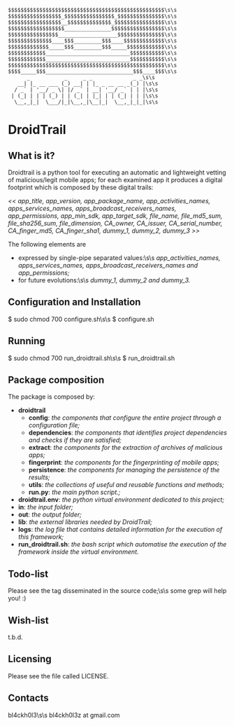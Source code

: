     $$$$$$$$$$$$$$$$$$$$$$$$$$$$$$$$$$$$$$$$$$$$$$$$$$\s\s
    $$$$$$$$$$$$$$$$$_$$$$$$$$$$$$$$$$_$$$$$$$$$$$$$$$\s\s
    $$$$$$$$$$$$$$$$$__$$$$$$$$$$$$$$_$$$$$$$$$$$$$$$$\s\s
    $$$$$$$$$$$$$$$$$$_______________$$$$$$$$$$$$$$$$$\s\s
    $$$$$$$$$$$$$$$$___________________$$$$$$$$$$$$$$$\s\s
    $$$$$$$$$$$$$$____$$$_________$$$____$$$$$$$$$$$$$\s\s
    $$$$$$$$$$$$$_____$$$_________$$$_____$$$$$$$$$$$$\s\s
    $$$$$$$$$$$$___________________________$$$$$$$$$$$\s\s
    $$$$$$$$$$$$___________________________$$$$$$$$$$$\s\s
    $$$$$$$$$$$$$$$$$$$$$$$$$$$$$$$$$$$$$$$$$$$$$$$$$$\s\s
    $$$$_____$$$____________________________$$$____$$$\s\s
          _           _     _ _             _ _\s\s
       __| |_ __ ___ (_) __| | |_ _ __ __ _(_) |\s\s
      / _` | '__/ _ \| |/ _` | __| '__/ _` | | |\s\s
     | (_| | | | (_) | | (_| | |_| | | (_| | | |\s\s
      \__,_|_|  \___/|_|\__,_|\__|_|  \__,_|_|_|\s\s


# DroidTrail

## What is it?

Droidtrail is a python tool for executing an automatic and lightweight
vetting of malicious/legit mobile apps; for each examined app it
produces a digital footprint which is composed by these digital trails:

  *<< app_title, app_version, app_package_name, app_activities_names,
     apps_services_names, apps_broadcast_receivers_names,
     app_permissions, app_min_sdk, app_target_sdk, file_name, 
     file_md5_sum, file_sha256_sum, file_dimension, CA_owner, 
     CA_issuer, CA_serial_number, CA_finger_md5, CA_finger_sha1, 
     dummy_1, dummy_2, dummy_3 >>*

The following elements are
  - expressed by single-pipe separated values:\s\s
      *app_activities_names, apps_services_names,
      apps_broadcast_receivers_names and app_permissions;*
  - for future evolutions:\s\s
      *dummy_1, dummy_2 and dummy_3.*


## Configuration and Installation

$ sudo chmod 700 configure.sh\s\s
$ configure.sh


## Running

$ sudo chmod 700 run_droidtrail.sh\s\s
$ run_droidtrail.sh


## Package composition

The package is composed by:
  - **droidtrail**
      - **config**: *the components that configure the entire project through a configuration file;*
      - **dependencies**: *the components that identifies project dependencies
                      and checks if they are satisfied;*
      - **extract**: *the components for the extraction of archives of malicious apps;*
      - **fingerprint**: *the components for the fingerprinting of mobile apps;*
      - **persistence**: *the components for managing the persistence of the results;*
      - **utils**: *the collections of useful and reusable functions and methods;*
      - **run.py**: *the main python script.;*
  - **droidtrail.env**: *the python virtual environment dedicated to this project;*
  - **in**: *the input folder;*
  - **out**: *the output folder;*
  - **lib**: *the external libraries needed by DroidTrail;*
  - **logs**: *the log file that contains detailed information for the execution of this framework;*
  - **run_droidtrail.sh**: *the bash script which automatise the execution of the
                       framework inside the virtual environment.*


## Todo-list

Please see the <TODO> tag disseminated in the source code;\s\s
some grep will help you! :)


## Wish-list

t.b.d.


## Licensing

Please see the file called LICENSE.


## Contacts

bl4ckh0l3\s\s
bl4ckh0l3z at gmail.com
